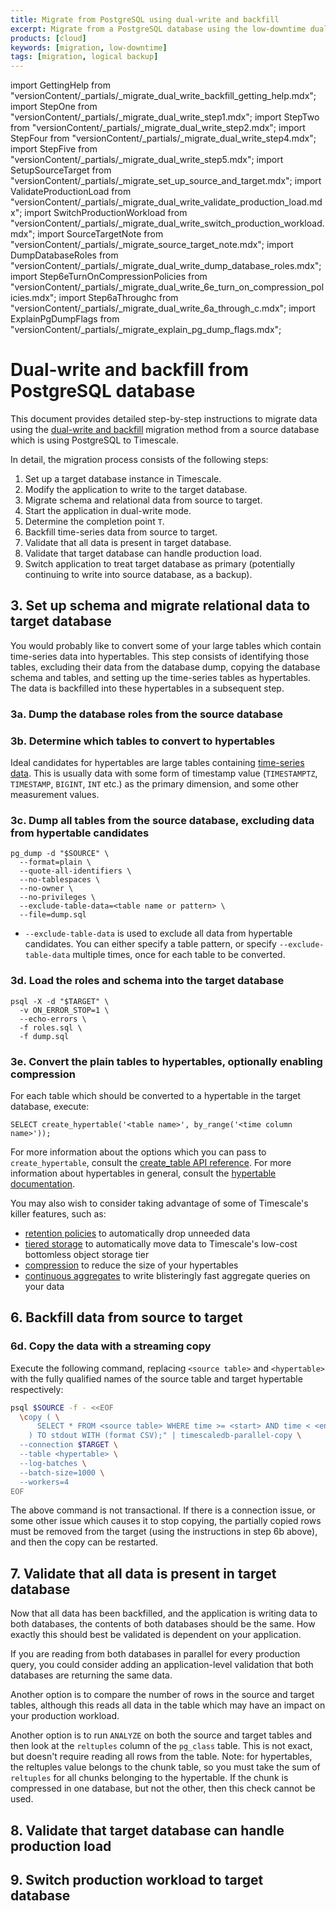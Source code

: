 ```yaml
---
title: Migrate from PostgreSQL using dual-write and backfill
excerpt: Migrate from a PostgreSQL database using the low-downtime dual-write and backfill method
products: [cloud]
keywords: [migration, low-downtime]
tags: [migration, logical backup]
---
```


import GettingHelp from "versionContent/_partials/_migrate_dual_write_backfill_getting_help.mdx";
import StepOne from "versionContent/_partials/_migrate_dual_write_step1.mdx";
import StepTwo from "versionContent/_partials/_migrate_dual_write_step2.mdx";
import StepFour from "versionContent/_partials/_migrate_dual_write_step4.mdx";
import StepFive from "versionContent/_partials/_migrate_dual_write_step5.mdx";
import SetupSourceTarget from "versionContent/_partials/_migrate_set_up_source_and_target.mdx";
import ValidateProductionLoad from "versionContent/_partials/_migrate_dual_write_validate_production_load.mdx";
import SwitchProductionWorkload from "versionContent/_partials/_migrate_dual_write_switch_production_workload.mdx";
import SourceTargetNote from "versionContent/_partials/_migrate_source_target_note.mdx";
import DumpDatabaseRoles from "versionContent/_partials/_migrate_dual_write_dump_database_roles.mdx";
import Step6eTurnOnCompressionPolicies from "versionContent/_partials/_migrate_dual_write_6e_turn_on_compression_policies.mdx";
import Step6aThroughc from "versionContent/_partials/_migrate_dual_write_6a_through_c.mdx";
import ExplainPgDumpFlags from "versionContent/_partials/_migrate_explain_pg_dump_flags.mdx";

# Dual-write and backfill from PostgreSQL database

This document provides detailed step-by-step instructions to migrate data using
the [dual-write and backfill][dual-write-and-backfill] migration method from a
source database which is using PostgreSQL to Timescale.

<SourceTargetNote />

In detail, the migration process consists of the following steps:
1. Set up a target database instance in Timescale.
1. Modify the application to write to the target database.
1. Migrate schema and relational data from source to target.
1. Start the application in dual-write mode.
1. Determine the completion point `T`.
1. Backfill time-series data from source to target.
1. Validate that all data is present in target database.
1. Validate that target database can handle production load.
1. Switch application to treat target database as primary (potentially
   continuing to write into source database, as a backup).

<GettingHelp />

<StepOne />

<StepTwo />

## 3. Set up schema and migrate relational data to target database

You would probably like to convert some of your large tables which contain
time-series data into hypertables. This step consists of identifying those
tables, excluding their data from the database dump, copying the database
schema and tables, and setting up the time-series tables as hypertables. The
data is backfilled into these hypertables in a subsequent step.

<SetupSourceTarget />

### 3a. Dump the database roles from the source database

<DumpDatabaseRoles />

### 3b. Determine which tables to convert to hypertables

[//]: # (TODO: add a reference to timescale doctor here when it is ready)

Ideal candidates for hypertables are large tables containing
[time-series data].
This is usually data with some form of timestamp value (`TIMESTAMPTZ`,
`TIMESTAMP`, `BIGINT`, `INT` etc.) as the primary dimension, and some other
measurement values.

### 3c. Dump all tables from the source database, excluding data from hypertable candidates

```
pg_dump -d "$SOURCE" \
  --format=plain \
  --quote-all-identifiers \
  --no-tablespaces \
  --no-owner \
  --no-privileges \
  --exclude-table-data=<table name or pattern> \
  --file=dump.sql
```

- `--exclude-table-data` is used to exclude all data from hypertable
  candidates. You can either specify a table pattern, or specify
  `--exclude-table-data` multiple times, once for each table to be converted.

<ExplainPgDumpFlags />

### 3d. Load the roles and schema into the target database

```
psql -X -d "$TARGET" \
  -v ON_ERROR_STOP=1 \
  --echo-errors \
  -f roles.sql \
  -f dump.sql
```

### 3e. Convert the plain tables to hypertables, optionally enabling compression

For each table which should be converted to a hypertable in the target
database, execute:
```
SELECT create_hypertable('<table name>', by_range('<time column name>'));
```

For more information about the options which you can pass to
`create_hypertable`, consult the [create_table API reference]. For
more information about hypertables in general, consult the
[hypertable documentation].

You may also wish to consider taking advantage of some of Timescale's killer
features, such as:
- [retention policies] to automatically drop unneeded data
- [tiered storage] to automatically move data to Timescale's low-cost bottomless object storage tier
- [compression] to reduce the size of your hypertables
- [continuous aggregates] to write blisteringly fast aggregate queries on your data

[time-series data]: /getting-started/:currentVersion:/time-series-data/
[create_table API reference]: /api/:currentVersion:/hypertable/create_hypertable/
[hypertable documentation]: /use-timescale/:currentVersion:/hypertables/
[retention policies]: /use-timescale/:currentVersion:/data-retention/
[tiered storage]: /use-timescale/:currentVersion:/data-tiering/
[compression]: /use-timescale/:currentVersion:/compression/about-compression/
[continuous aggregates]: /use-timescale/:currentVersion:/continuous-aggregates

<StepFour />

<StepFive />

## 6. Backfill data from source to target

<Step6aThroughc />

### 6d. Copy the data with a streaming copy

Execute the following command, replacing `<source table>` and `<hypertable>`
with the fully qualified names of the source table and target hypertable
respectively:

```bash
psql $SOURCE -f - <<EOF
  \copy ( \
      SELECT * FROM <source table> WHERE time >= <start> AND time < <end> \
    ) TO stdout WITH (format CSV);" | timescaledb-parallel-copy \
  --connection $TARGET \
  --table <hypertable> \
  --log-batches \
  --batch-size=1000 \
  --workers=4
EOF
```

The above command is not transactional. If there is a connection issue, or some
other issue which causes it to stop copying, the partially copied rows must be
removed from the target (using the instructions in step 6b above), and then the
copy can be restarted.

<Step6eTurnOnCompressionPolicies />

## 7. Validate that all data is present in target database

Now that all data has been backfilled, and the application is writing data to
both databases, the contents of both databases should be the same. How exactly
this should best be validated is dependent on your application.

If you are reading from both databases in parallel for every production query,
you could consider adding an application-level validation that both databases
are returning the same data.

Another option is to compare the number of rows in the source and target
tables, although this reads all data in the table which may have an impact on
your production workload.

Another option is to run `ANALYZE` on both the source and target tables and
then look at the `reltuples` column of the `pg_class` table. This is not exact,
but doesn't require reading all rows from the table. Note: for hypertables, the
reltuples value belongs to the chunk table, so you must take the sum of
`reltuples` for all chunks belonging to the hypertable. If the chunk is
compressed in one database, but not the other, then this check cannot be used.

## 8. Validate that target database can handle production load

<ValidateProductionLoad />

## 9. Switch production workload to target database

<SwitchProductionWorkload />

[dual-write-and-backfill]: /migrate/:currentVersion:/dual-write-and-backfill/
